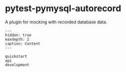 # pytest-pymysql-autorecord

A plugin for mocking with recorded database data.

```{toctree}
---
hidden: true
maxdepth: 2
caption: Content
---

quickstart
api
development
```
